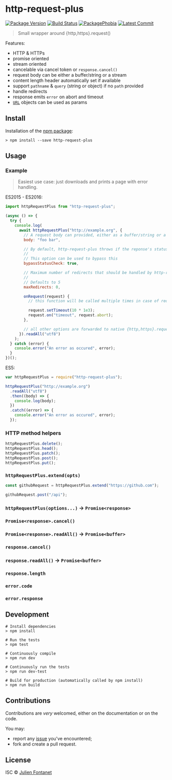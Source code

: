 # http-request-plus

[![Package Version](https://badgen.net/npm/v/http-request-plus)](https://npmjs.org/package/http-request-plus) [![Build Status](https://travis-ci.org/JsCommunity/http-request-plus.png?branch=master)](https://travis-ci.org/JsCommunity/http-request-plus) [![PackagePhobia](https://badgen.net/packagephobia/install/http-request-plus)](https://packagephobia.now.sh/result?p=http-request-plus) [![Latest Commit](https://badgen.net/github/last-commit/JsCommunity/http-request-plus)](https://github.com/JsCommunity/http-request-plus/commits/master)

> Small wrapper around {http,https}.request()

Features:

- HTTP & HTTPs
- promise oriented
- stream oriented
- cancelable via cancel token or `response.cancel()`
- request body can be either a buffer/string or a stream
- content length header automatically set if available
- support `pathname` & `query` (string or object) if no `path` provided
- handle redirects
- response emits `error` on abort and timeout
- [`URL`](https://nodejs.org/dist/latest/docs/api/url.html) objects can be used as params

## Install

Installation of the [npm package](https://npmjs.org/package/http-request-plus):

```
> npm install --save http-request-plus
```

## Usage

### Example

> Easiest use case: just downloads and prints a page with error handling.

ES2015 - ES2016:

```js
import httpRequestPlus from "http-request-plus";

(async () => {
  try {
    console.log(
      await httpRequestPlus("http://example.org", {
        // A request body can provided, either as a buffer/string or a stream
        body: "foo bar",

        // By default, http-request-plus throws if the reponse's status Code is not 2xx
        //
        // This option can be used to bypass this
        bypassStatusCheck: true,

        // Maximum number of redirects that should be handled by http-request-plus
        //
        // Defaults to 5
        maxRedirects: 0,

        onRequest(request) {
          // this function will be called multiple times in case of redirections

          request.setTimeout(10 * 1e3);
          request.on("timeout", request.abort);
        },

        // all other options are forwarded to native {http,https}.request()
      }).readAll("utf8")
    );
  } catch (error) {
    console.error("An error as occured", error);
  }
})();
```

ES5:

```js
var httpRequestPlus = require("http-request-plus");

httpRequestPlus("http://example.org")
  .readAll("utf8")
  .then((body) => {
    console.log(body);
  })
  .catch((error) => {
    console.error("An error as occured", error);
  });
```

### HTTP method helpers

```js
httpRequestPlus.delete();
httpRequestPlus.head();
httpRequestPlus.patch();
httpRequestPlus.post();
httpRequestPlus.put();
```

### `httpRequestPlus.extend(opts)`

```js
const githubRequest = httpRequestPlus.extend("https://github.com");

githubRequest.post("/api");
```

### `httpRequestPlus(options...)` → `Promise<response>`

### `Promise<response>.cancel()`

### `Promise<response>.readAll()` → `Promise<buffer>`

### `response.cancel()`

### `response.readAll()` → `Promise<buffer>`

### `response.length`

### `error.code`

### `error.response`

## Development

```
# Install dependencies
> npm install

# Run the tests
> npm test

# Continuously compile
> npm run dev

# Continuously run the tests
> npm run dev-test

# Build for production (automatically called by npm install)
> npm run build
```

## Contributions

Contributions are _very_ welcomed, either on the documentation or on
the code.

You may:

- report any [issue](https://github.com/JsCommunity/http-request-plus)
  you've encountered;
- fork and create a pull request.

## License

ISC © [Julien Fontanet](https://github.com/julien-f)
